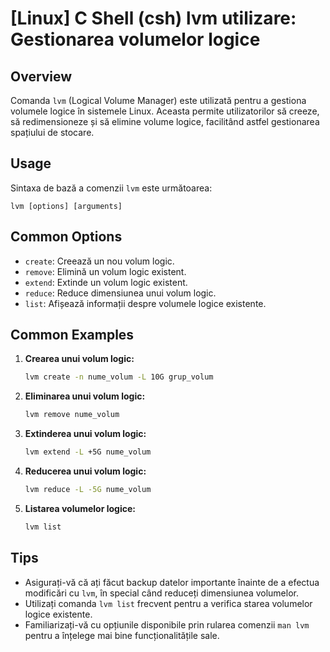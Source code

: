 # [Linux] C Shell (csh) lvm utilizare: Gestionarea volumelor logice

## Overview
Comanda `lvm` (Logical Volume Manager) este utilizată pentru a gestiona volumele logice în sistemele Linux. Aceasta permite utilizatorilor să creeze, să redimensioneze și să elimine volume logice, facilitând astfel gestionarea spațiului de stocare.

## Usage
Sintaxa de bază a comenzii `lvm` este următoarea:

```
lvm [options] [arguments]
```

## Common Options
- `create`: Creează un nou volum logic.
- `remove`: Elimină un volum logic existent.
- `extend`: Extinde un volum logic existent.
- `reduce`: Reduce dimensiunea unui volum logic.
- `list`: Afișează informații despre volumele logice existente.

## Common Examples
1. **Crearea unui volum logic:**
   ```bash
   lvm create -n nume_volum -L 10G grup_volum
   ```

2. **Eliminarea unui volum logic:**
   ```bash
   lvm remove nume_volum
   ```

3. **Extinderea unui volum logic:**
   ```bash
   lvm extend -L +5G nume_volum
   ```

4. **Reducerea unui volum logic:**
   ```bash
   lvm reduce -L -5G nume_volum
   ```

5. **Listarea volumelor logice:**
   ```bash
   lvm list
   ```

## Tips
- Asigurați-vă că ați făcut backup datelor importante înainte de a efectua modificări cu `lvm`, în special când reduceți dimensiunea volumelor.
- Utilizați comanda `lvm list` frecvent pentru a verifica starea volumelor logice existente.
- Familiarizați-vă cu opțiunile disponibile prin rularea comenzii `man lvm` pentru a înțelege mai bine funcționalitățile sale.